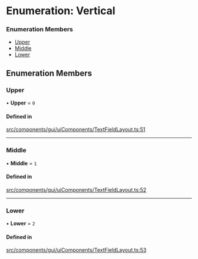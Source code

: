 # Enumeration: Vertical


### Enumeration Members

- [Upper](Vertical.md#upper)
- [Middle](Vertical.md#middle)
- [Lower](Vertical.md#lower)

## Enumeration Members

### Upper

• **Upper** = ``0``

#### Defined in

[src/components/gui/uiComponents/TextFieldLayout.ts:51](https://github.com/Orillusion/orillusion/blob/main/src/components/gui/uiComponents/TextFieldLayout.ts#L51)

___

### Middle

• **Middle** = ``1``

#### Defined in

[src/components/gui/uiComponents/TextFieldLayout.ts:52](https://github.com/Orillusion/orillusion/blob/main/src/components/gui/uiComponents/TextFieldLayout.ts#L52)

___

### Lower

• **Lower** = ``2``

#### Defined in

[src/components/gui/uiComponents/TextFieldLayout.ts:53](https://github.com/Orillusion/orillusion/blob/main/src/components/gui/uiComponents/TextFieldLayout.ts#L53)
